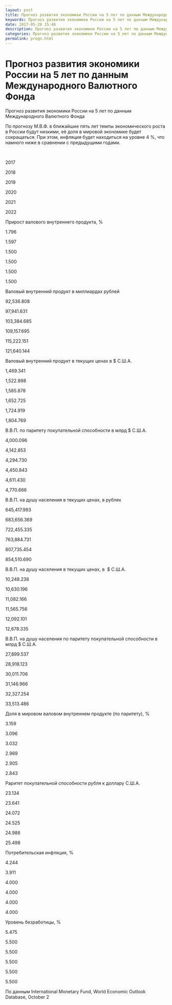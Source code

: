 ```yaml
---
layout: post
title: Прогноз развития экономики России на 5 лет по данным Международного Валютного Фонда 
keywords: Прогноз развития экономики России на 5 лет по данным Международного Валютного Фонда
date: 2017-05-28 15:46
description: Прогноз развития экономики России на 5 лет по данным Международного Валютного Фонда
categories: Прогноз развития экономики России на 5 лет по данным Международного Валютного Фонда
permalink: progn.html
---
```


# Прогноз развития экономики России на 5 лет по данным Международного Валютного Фонда




Прогноз развития экономики России на 5 лет по данным Международного Валютного Фонда


По прогнозу М.В.Ф. в ближайшие пять лет темпы экономического роста в России будут низкими, её доля в мировой экономике будет сокращаться. При этом, инфляция будет находиться на уровне 4 %, что намного ниже в сравнении с предыдущими годами.










 


2017


2018


2019


2020


2021


2022






Прирост валового внутреннего продукта, %


1.796


1.597


1.500


1.500


1.500


1.500






Валовый внутренний продукт в миллиардах рублей


92,536.808


97,941.631


103,384.685


109,157.695


115,222.151


121,640.144






Валовый внутренний продукт в текущих ценах в $ С.Ш.А.


1,469.341


1,522.898


1,585.878


1,652.725


1,724.919


1,804.769






В.В.П. по паритету покупательной способности в млрд $ С.Ш.А.


4,000.096


4,142.853


4,294.730


4,450.843


4,611.430


4,770.666






В.В.П. на душу населения в текущих ценах, в рублях


645,417.993


683,656.369


722,455.335


763,884.731


807,735.454


854,510.690






В.В.П. на душу населения в текущих ценах, в  $ С.Ш.А.


10,248.238


10,630.196


11,082.166


11,565.756


12,092.101


12,678.335






В.В.П. на душу населения по паритету покупательной способности в млрд $ С.Ш.А.


27,899.537


28,918.123


30,011.706


31,146.966


32,327.254


33,513.486






Доля в мировом валовом внутреннем продукте (по паритету), %


3.159


3.096


3.032


2.969


2.905


2.843






Раритет покупательной способности рубля к доллару C.Ш.А.


23.134


23.641


24.072


24.525


24.986


25.498






Потребительская инфляция, %


4.244


3.911


4.000


4.000


4.000


4.000






Уровень безработицы, %


5.475


5.500


5.500


5.500


5.500


5.500








По данным International Monetary Fund, World Economic Outlook Database, October 2


			
